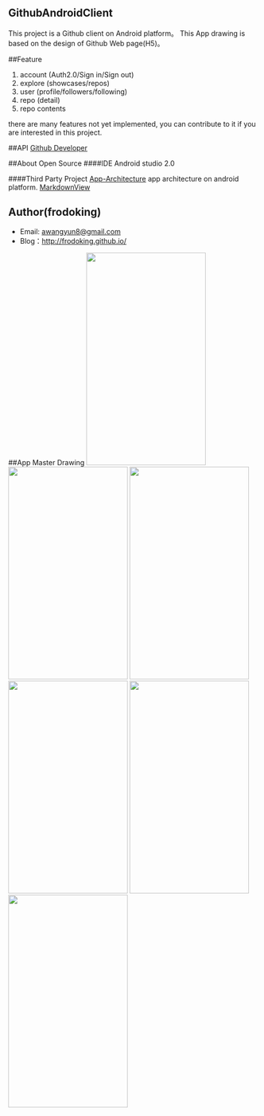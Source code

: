 ## GithubAndroidClient 

This project is a Github client on Android platform。 This App drawing  is based on the design of Github Web page(H5)。

##Feature
1. account (Auth2.0/Sign in/Sign out)
2. explore (showcases/repos)
3. user (profile/followers/following)
4. repo (detail)
5. repo contents

there are many features not yet implemented, you can contribute to it if you are interested in this project.

##API
[Github Developer](https://developer.github.com/v3/)
 
##About Open Source
####IDE
Android studio 2.0

####Third Party Project
[App-Architecture](https://github.com/frodoking/App-Architecture.git)
app architecture on android platform. 
[MarkdownView](https://github.com/falnatsheh/MarkdownView)

## Author(frodoking)
* Email: awangyun8@gmail.com
* Blog：http://frodoking.github.io/

##App Master Drawing
<img  src="http://frodoking.github.io/img/github-client/home.png" width="240" height="427">
<img  src="http://frodoking.github.io/img/github-client/drawer.png" width="240" height="427">
<img  src="http://frodoking.github.io/img/github-client/explore.png" width="240" height="427">
<img  src="http://frodoking.github.io/img/github-client/explore-second.png" width="240" height="427">
<img  src="http://frodoking.github.io/img/github-client/user.png" width="240" height="427">
<img  src="http://frodoking.github.io/img/github-client/repo.png" width="240" height="427">



